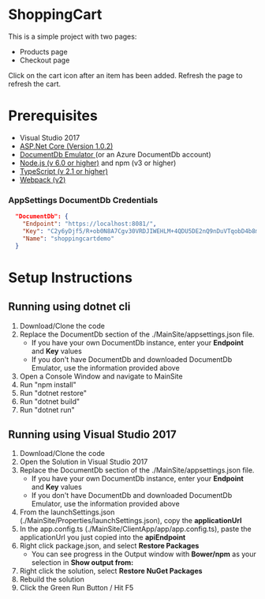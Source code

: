 # ShoppingCart

This is a simple project with two pages:
 - Products page
 - Checkout page
 
Click on the cart icon after an item has been added. Refresh the page to refresh the cart.

# Prerequisites
* Visual Studio 2017
* [ASP.Net Core (Version 1.0.2)](https://www.microsoft.com/net/download)
* [DocumentDb Emulator ](https://docs.microsoft.com/en-us/azure/documentdb/documentdb-nosql-local-emulator) (or an Azure DocumentDb account)
* [Node.js (v 6.0 or higher)](https://nodejs.org/en/)  and npm (v3 or higher)
* [TypeScript (v 2.1 or higher)](https://www.typescriptlang.org/#download-links)
* [Webpack (v2)](https://webpack.js.org/)

### AppSettings DocumentDb Credentials
```json
  "DocumentDb": {
    "Endpoint": "https://localhost:8081/",
    "Key": "C2y6yDjf5/R+ob0N8A7Cgv30VRDJIWEHLM+4QDU5DE2nQ9nDuVTqobD4b8mGGyPMbIZnqyMsEcaGQy67XIw/Jw==",
    "Name": "shoppingcartdemo"
  }
```

# Setup Instructions
  
## Running using dotnet cli
1. Download/Clone the code
2. Replace the DocumentDb section of the ./MainSite/appsettings.json file. 
    * If you have your own DocumentDb instance, enter your **Endpoint** and **Key** values
    * If you don't have DocumentDb and downloaded DocumentDb Emulator, use the information provided above
3. Open a Console Window and navigate to MainSite
4. Run "npm install"
5. Run "dotnet restore"
6. Run "dotnet build"
7. Run "dotnet run"
 
## Running using Visual Studio 2017
1. Download/Clone the code
2. Open the Solution in Visual Studio 2017 
3. Replace the DocumentDb section of the ./MainSite/appsettings.json file. 
    * If you have your own DocumentDb instance, enter your **Endpoint** and **Key** values
    * If you don't have DocumentDb and downloaded DocumentDb Emulator, use the information provided above
4. From the launchSettings.json (./MainSite/Properties/launchSettings.json), copy the **applicationUrl**
5. In the app.config.ts (./MainSite/ClientApp/app/app.config.ts), paste the applicationUrl you just copied into the **apiEndpoint**
6. Right click package.json, and select **Restore Packages**
    * You can see progress in the Output window with **Bower/npm** as your selection in **Show output from:**
7. Right click the solution, select **Restore NuGet Packages**
8. Rebuild the solution
9. Click the Green Run Button / Hit F5